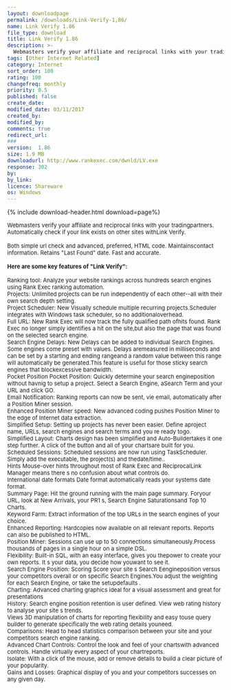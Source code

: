 ```yaml
---
layout: downloadpage
permalink: /downloads/Link-Verify-1,86/
name: Link Verify 1.86
file_type: download
title: Link Verify 1.86
description: >-
  Webmasters verify your affiliate and reciprocal links with your trading partners
tags: [Other Internet Related]
category: Internet
sort_order: 100
rating: 100
changefreq: monthly
priority: 0.5
published: false
create_date:
modified_date: 03/11/2017
created_by:
modified_by:
comments: true
redirect_url:
###
version:  1.86
size: 1.9 MB
downloadurl: http://www.rankexec.com/dwnld/LV.exe
response: 302
by:
by_link:
licence: Shareware
os: Windows
---
```


{% include download-header.html download=page%}

<p style="fix-download-text !important">
<p><font size="2"><p>Webmasters verify your affiliate and reciprocal links with your tradingpartners. Automatically check if your link exists on other sites withLink Verify. <br />
<br />
Both simple url check and advanced, preferred, HTML code. Maintainscontact information. Retains "Last Found" date. Fast and accurate.<br />
<br />
<span><strong>Here are some key features of "Link Verify":</strong></span><br />
<br />
Ranking tool: Analyze your website rankings across hundreds search engines using Rank Exec ranking automation. <br />
Projects: Unlimited projects can be run independently of each other--all with their own search depth setting. <br />
Project Scheduler: New Visually schedule multiple recurring projects.Scheduler integrates with Windows task scheduler, so no additionaloverhead. <br />
Full URL: New Rank Exec will now track the fully qualified path ofhits found. Rank Exec no longer simply identifies a hit on the site,but also the page that was found on the selected search engine. <br />
Search Engine Delays: New Delays can be added to individual Search Engines. Some engines come preset with values. Delays aremeasured in milliseconds and can be set by a starting and ending rangeand a random value between this range will automatically be generated.This feature is useful for those sticky search engines that blockexcessive bandwidth. <br />
Pocket Position Pocket Position: Quickly determine your search engineposition without havnig to setup a project. Select a Search Engine, aSearch Term and your URL and click GO. <br />
Email</a> Notification: Ranking reports can now be sent, vie email, automatically after a Position Miner session. <br />
Enhanced Position Miner speed: New advanced coding pushes Position Miner to the edge of Internet data extraction. <br />
Simplified Setup: Setting up projects has never been easier. Define aproject name, URLs, search engines and search terms and you re ready togo. <br />
Simplified Layout: Charts design has been simplified and Auto-Buildertakes it one step further. A click of the button and all of your chartsare built for you. <br />
Scheduled Sessions: Scheduled sessions are now run using TaskScheduler. Simply add the executable, the project(s) and thedate/time.. <br />
Hints Mouse-over hints throughout most of Rank Exec and ReciprocalLink Manager means there s no confusion about what controls do. <br />
International date formats Date format automatically reads your systems date format. <br />
Summary Page: Hit the ground running with the main page summary. Foryour URL, look at New Arrivals, your PR1 s, Search Engine Saturationsand Top 10 Charts. <br />
Keyword Farm: Extract information of the top URLs in the search engines of your choice. <br />
Enhanced Reporting: Hardcopies now available on all relevant reports. Reports can also be published to HTML. <br />
Position Miner: Sessions can use up to 50 connections simultaneously.Process thousands of pages in a single hour on a simple DSL. <br />
Flexibility: Built-in SQL, with an easy interface, gives you thepower to create your own reports. It s your data, you decide how youwant to see it. <br />
Search Engine Position: Scoring Score your site s Search Eengineposition versus your competitors overall or on specific Search Engines.You adjust the weighting for each Search Engine, or take the setupdefaults . <br />
Charting: Advanced charting graphics ideal for a visual assessment and great for presentations <br />
History: Search engine position retention is user defined. View web rating history to analyse your site s trends. <br />
Views 3D manipulation of charts for reporting flexibility and easy touse query builder to generate specifically the web rating details youneed. <br />
Comparisons: Head to head statistics comparison between your site and your competitors search engine ranking. <br />
Advanced Chart Controls: Control the look and feel of your chartswith advanced controls. Handle virtually every aspect of your chartreports. <br />
Isolate: With a click of the mouse, add or remove details to build a clear picture of your popularity. <br />
Gains and Losses: Graphical display of you and your competitors successes on any given day.</p></p></p>
